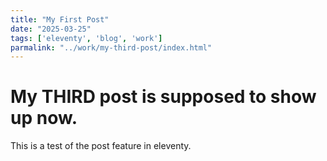 ```yaml
---
title: "My First Post"
date: "2025-03-25"
tags: ['eleventy', 'blog', 'work']
parmalink: "../work/my-third-post/index.html"
---
```


# My THIRD post is supposed to show up now.

This is a test of the post feature in eleventy.